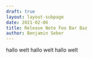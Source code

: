 ```yaml
---
draft: true
layout: layout-subpage
date: 2021-02-06
title: Release Note Foo Bar Baz
author: Benjamin Seber
---
```


hallo welt
hallo welt
hallo welt
